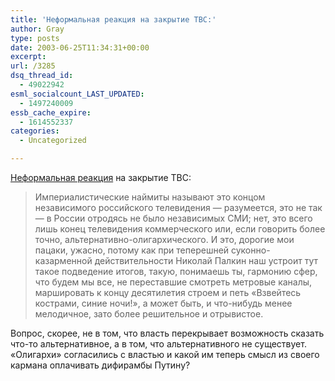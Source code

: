 ```yaml
---
title: 'Неформальная реакция на закрытие ТВС:'
author: Gray
type: posts
date: 2003-06-25T11:34:31+00:00
excerpt:
url: /3285
dsq_thread_id:
  - 49022942
esml_socialcount_LAST_UPDATED:
  - 1497240009
essb_cache_expire:
  - 1614552337
categories:
  - Uncategorized

---
```








<a href="http://avaxhome.ru/index.php?cy=2003&#038;cm=06&#038;wk=20030623" target="_blank">Неформальная реакция</a> на закрытие ТВС:

> Империалистические наймиты называют это концом независимого российского телевидения &#8212; разумеется, это не так &#8212; в России отродясь не было независимых СМИ; нет, это всего лишь конец телевидения коммерческого или, если говорить более точно, альтернативно-олигархического. И это, дорогие мои пацаки, ужасно, потому как при теперешней суконно-казарменной действительности Николай Палкин наш устроит тут такое подведение итогов, такую, понимаешь ты, гармонию сфер, что будем мы все, не переставшие смотреть метровые каналы, маршировать к концу десятилетия строем и петь &laquo;Взвейтесь кострами, синие ночи!&raquo;, а может быть, и что-нибудь менее мелодичное, зато более решительное и отрывистое.

Вопрос, скорее, не в том, что власть перекрывает возможность сказать что-то альтернативное, а в том, что альтернативного не существует. &#171;Олигархи&#187; согласились с властью и какой им теперь смысл из своего кармана оплачивать дифирамбы Путину?